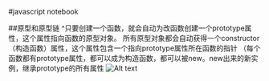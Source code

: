 #javascript notebook

##原型和原型链
    ^只要创建一个函数，就会自动为改函数创建一个prototype属性，这个属性指向函数的原型对象。
    所有原型对象都会自动获得一个constructor（构造函数）属性，这个属性包含一个指向prototype属性所在函数的指针
    （每个函数都有prototype属性，都可以成为构造函数，都可以被new。new出来的新实例，继承prototype的所有属性
    ![Alt text](./WX20180805-174418@2x.png)